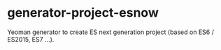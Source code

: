 # generator-project-esnow
Yeoman generator to create ES next generation project (based on ES6 / ES2015, ES7 ...).
